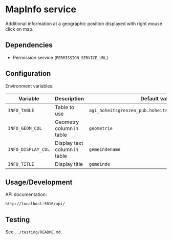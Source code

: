 MapInfo service
===============

Additional information at a geographic position displayed with right mouse click on map.


Dependencies
------------

* Permission service (`PERMISSION_SERVICE_URL`)


Configuration
-------------

Environment variables:

| Variable            | Description                  | Default value                                          |
|---------------------|------------------------------|--------------------------------------------------------|
| `INFO_TABLE`        | Table to use                 | `agi_hoheitsgrenzen_pub.hoheitsgrenzen_gemeindegrenze` |
| `INFO_GEOM_COL`     | Geometry column in table     | `geometrie`                                            |
| `INFO_DISPLAY_COL`  | Display text column in table | `gemeindename`                                         |
| `INFO_TITLE`        | Display title                | `gemeinde`                                             |


Usage/Development
-----------------

API documentation:

    http://localhost:5016/api/

Testing
-------

See `../testing/README.md`.
